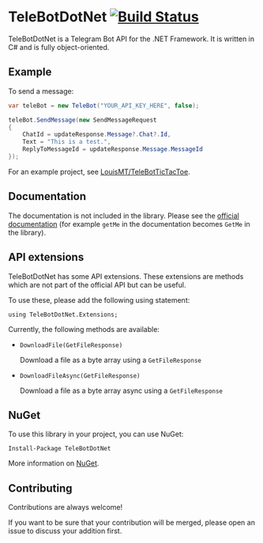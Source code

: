 # TeleBotDotNet [![Build Status](https://travis-ci.org/LouisMT/TeleBotDotNet.svg?branch=master)](https://travis-ci.org/LouisMT/TeleBotDotNet)

TeleBotDotNet is a Telegram Bot API for the .NET Framework. It is written in C# and is fully object-oriented.

## Example

To send a message:

```c#
var teleBot = new TeleBot("YOUR_API_KEY_HERE", false);

teleBot.SendMessage(new SendMessageRequest
{
    ChatId = updateResponse.Message?.Chat?.Id,
    Text = "This is a test.",
    ReplyToMessageId = updateResponse.Message.MessageId
});
```

For an example project, see [LouisMT/TeleBotTicTacToe](https://github.com/LouisMT/TeleBotTicTacToe).

## Documentation

The documentation is not included in the library. Please see the [official documentation](https://core.telegram.org/bots/api) (for example `getMe` in the documentation becomes `GetMe` in the library).

## API extensions

TeleBotDotNet has some API extensions. These extensions are methods which are not part of the official API but can be useful.

To use these, please add the following using statement:

    using TeleBotDotNet.Extensions;

Currently, the following methods are available:

* `DownloadFile(GetFileResponse)`

  Download a file as a byte array using a `GetFileResponse`
* `DownloadFileAsync(GetFileResponse)`

  Download a file as a byte array async using a `GetFileResponse`

## NuGet

To use this library in your project, you can use NuGet:

    Install-Package TeleBotDotNet

More information on [NuGet](https://www.nuget.org/packages/TeleBotDotNet).

## Contributing

Contributions are always welcome!

If you want to be sure that your contribution will be merged, please open an issue to discuss your addition first.
